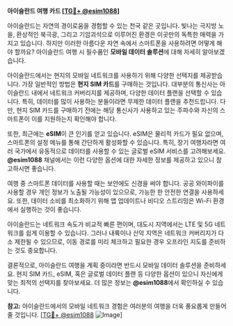 **아이슬란드 여행 카드 [[TG💪+ @esim1088](https://t.me/s/esim1088)]**

아이슬란드는 자연의 경이로움을 경험할 수 있는 천국 같은 곳입니다. 빛나는 극지방 노을, 환상적인 북극광, 그리고 기암괴석으로 이루어진 환경은 이곳만의 독특한 매력을 가지고 있습니다. 하지만 이러한 아름다운 자연 속에서 스마트폰을 사용하려면 어떻게 해야 할까요? 아이슬란드 여행 시 필수품인 **모바일 데이터 솔루션**에 대해 자세히 알아보겠습니다.

아이슬란드에서는 현지의 모바일 네트워크를 사용하기 위해 다양한 선택지를 제공받습니다. 가장 일반적인 방법은 **현지 SIM 카드**를 구매하는 것입니다. 대부분의 통신사는 아이슬란드 내에서 네트워크 커버리지를 제공하며, 다양한 데이터 플랜을 선택할 수 있습니다. 특히, 데이터를 많이 사용하는 분들이라면 무제한 데이터 플랜을 추천드립니다. 다만, 현지 SIM 카드를 구매하기 전에는 해당 통신사가 사용하고 있는 주파수와 자신의 스마트폰이 이를 지원하는지 확인해야 합니다.

또한, 최근에는 **eSIM**이 큰 인기를 얻고 있습니다. eSIM은 물리적 카드가 필요 없으며, 스마트폰의 설정 메뉴를 통해 간단하게 활성화할 수 있습니다. 특히, 장기 여행자라면 여러 국가에서 유동적으로 데이터를 사용할 수 있는 글로벌 eSIM 서비스를 고려해보세요. **@esim1088** 채널에서는 이런 다양한 옵션에 대한 자세한 정보를 제공하고 있으니 참고하시면 좋습니다.

여행 중 스마트폰 데이터를 사용할 때는 보안에도 신경을 써야 합니다. 공공 와이파이를 사용할 경우 개인 정보가 노출될 가능성이 있으므로, 가능한 한 안전한 연결을 사용하세요. 또한, 데이터 소비를 최소화하기 위해 앱 업데이트나 비디오 스트리밍은 Wi-Fi 환경에서 실행하는 것이 좋습니다.

아이슬란드는 네트워크 속도가 비교적 빠른 편이며, 대도시 지역에서는 LTE 및 5G 네트워크를 쉽게 이용할 수 있습니다. 그러나 내륙이나 산악 지역은 네트워크 커버리지가 다소 제한될 수 있으므로, 이동 경로를 미리 체크하고 필요한 경우 오프라인 지도를 준비하는 것도 중요합니다.

결론적으로, 아이슬란드 여행을 계획 중이라면 반드시 모바일 데이터 솔루션을 준비하세요. 현지 SIM 카드, eSIM, 혹은 글로벌 데이터 플랜 등 다양한 옵션이 있으니 자신에게 맞는 최적의 선택지를 찾아보세요. 더 많은 정보는 **@esim1088**에서 확인하실 수 있습니다.

**참고:** 아이슬란드에서의 모바일 네트워크 경험은 여러분의 여행을 더욱 풍요롭게 만들어줄 것입니다. [[TG💪+ @esim1088](https://t.me/s/esim1088) ![Image](https://i.postimg.cc/Y0z9fWf4/image.png)]